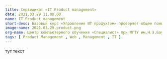 ```yaml
---
title: Сертификат «IT Product management»
date: 2021.03.29 11.00.00
name: IT Product management
short-desc: Базовый курс «Управление ИТ продуктом» проверяет общее понимание жизненного цикла и терминологии при управлении выпуском и сопровождением ИТ продукта
image-name: 2021.03.29.product.png
org-name: Центр компьютерного обучения «Специалист» при МГТУ им.Н.Э.Баумана
tags: [ Product Management , Web , Management , IT ]
---
```

тут текст
